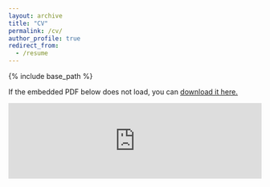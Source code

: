 ```yaml
---
layout: archive
title: "CV"
permalink: /cv/
author_profile: true
redirect_from:
  - /resume
---
```


{% include base_path %}


If the embedded PDF below does not load, you can <u><a href="https://tungchuw.github.io/files/tung-cv.pdf">download it here.</a></u> 

 
 <embed src="https://tungchuw.github.io/files/tung-cv.pdf" type="application/pdf" width="100%" /></div>
